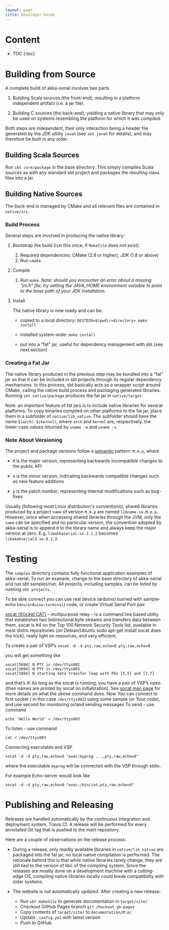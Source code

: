 ```yaml
---
layout: page
title: Developer Guide
---
```

# Content
* TOC
{:toc}

# Building from Source
A complete build of akka-serial involves two parts

1. Building Scala sources (the front-end), resulting in a platform independent artifact (i.e. a jar file).

2. Building C sources (the back-end), yielding a native library that may only be used on systems resembling the platform for which it was compiled.

Both steps are independent, their only interaction being a header file generated by the JDK utility `javah` (see `sbt javah` for details), and may therefore be built in any order.

## Building Scala Sources
Run `sbt core/package` in the base directory. This simply compiles Scala sources as with any standard sbt project and packages the resulting class files into a jar.

## Building Native Sources
The back-end is managed by CMake and all relevant files are contained in `native/src`.

### Build Process
Several steps are involved in producing the native library:

1. Bootstrap the build (run this once, if `Makefile` does not exist).

	1. Required dependencies: CMake (2.8 or higher), JDK (1.8 or above)
    2. Run `cmake .`

2. Compile

    1. Run `make`.
       *Note: should you encounter an error about a missing "jni.h" file, try setting the JAVA_HOME environment variable to point to the base path of your JDK installation.*

3. Install

    The native library is now ready and can be:

	- copied to a local directory: `DESTDIR=$(pwd)/<directory> make install`

    - installed system-wide: `make install`

    - put into a "fat" jar, useful for dependency management with sbt (see next section)

### Creating a Fat Jar
The native library produced in the previous step may be bundled into a "fat" jar so that it can be included in sbt projects through its regular dependency mechanisms. In this process, sbt basically acts as a wrapper script around CMake, calling the native build process and packaging generated libraries. Running `sbt native/package` produces the fat jar in `native/target`.

Note: an important feature of fat jars is to include native libraries for several platforms. To copy binaries compiled on other platforms to the fat jar, place them in a subfolder of `native/lib_native`. The subfolder should have the name `$(arch)-$(kernel)`, where `arch` and `kernel` are, respectively, the lower-case values returned by `uname -m` and `uname -s`.

### Note About Versioning
The project and package versions follow a [semantic](http://semver.org/) pattern: `M.m.p`, where

- `M` is the major version, representing backwards incompatible changes to the public API

- `m` is the minor version, indicating backwards compatible changes such as new feature additions

- `p` is the patch number, representing internal modifications such as bug-fixes

Usually (following most Linux distribution's conventions), shared libraries produced by a project `name` of version `M.m.p` are named `libname.so.M.m.p`. However, since when accessing shared libraries through the JVM, only the `name` can be specified and no particular version, the convention adopted by akka-serial is to append `M` to the library name and always keep the major version at zero. E.g. `libakkaserial.so.3.1.2` becomes `libakakserial3.so.0.1.2`.

# Testing
The `samples` directory contains fully functional application examples of akka-serial. To run an example, change to the base directory of akka-serial and run sbt samples<SampleName>/run.
All projects, including samples, can be listed by running `sbt projects`.

To be able connect you can use real device (arduino) burned with sample-echo (`dev/arduino-terminal`) code, or create Virtual Serial Port pair

[socat (SOcket CAT)](http://www.dest-unreach.org/socat/) – multipurpose relay – is a command line based utility that establishes two bidirectional byte streams and transfers data between them.
socat is #4 on the Top 100 Network Security Tools list, available in most distro repositories (on Debian/Ubuntu sudo apt-get install socat does the trick), really light on resources, and very efficient.

To create a pair of VSP’s
```socat -d -d pty,raw,echo=0 pty,raw,echo=0```

you will get something like
```
socat[5894] N PTY is /dev/ttys002
socat[5894] N PTY is /dev/ttys003
socat[5894] N starting data transfer loop with FDs [5,5] and [7,7]
```
and that’s it! As long as the socat is running, you have a pair of VSP’s open (their names are printed by socat on initialization). See [socat man page](http://www.dest-unreach.org/socat/doc/socat.html) for more details on what the above command does.
Now You can connect to first socket ( in this case `/dev/ttys002`) using some sample (or Your code), and use second for monitoring or/and sending messages 
To send - use command 
```
echo 'Hello World' > /dev/ttys003
```
To listen - use command
```
cat < /dev/ttys003
```

Connecting executable and VSP
```
socat -d -d pty,raw,echo=0 "exec:myprog ...,pty,raw,echo=0"
```
where the executable `myprog` will be connected with the VSP through stdio.

For example Echo-server would look like 
```
socat -d -d pty,raw,echo=0 "exec:/bin/cat,pty,raw,echo=0"
```

# Publishing and Releasing
Releases are handled automatically by the continuous integration and deployment system, Travis CI. A release will be performed for every annotated Git tag that is pushed to the main repository.

Here are a couple of observations on the release process:

- During a release, only readily available libraries in `native/lib_native` are packaged into the fat jar, no local native compilation is performed. The rationale behind this is that while native libraries rarely change, they are still tied to the version of libc of the compiling system. Since the releases are mostly done on a development machine with a cutting-edge OS, compiling native libraries locally could break compatibility with older systems.

- The website is not automatically updated. After creating a new release:

    - Run `sbt makeSite` to generate documentation in `target/site/`
	- Checkout GitHub Pages branch `git checkout gh-pages`
	- Copy contents of `target/site/` to `documentation/M.m/`
	- Update `_config.yml` with latest version
	- Push to GitHub
